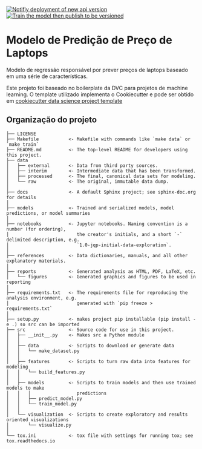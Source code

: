 [![Notifiy deployment of new api version](https://github.com/michelpf/fiap-ds-mlops-laptop-pricing/actions/workflows/notify_api_deployment.yml/badge.svg)](https://github.com/michelpf/fiap-ds-mlops-laptop-pricing/actions/workflows/notify_api_deployment.yml)
[![Train the model then publish to be versioned](https://github.com/michelpf/fiap-ds-mlops-laptop-pricing/actions/workflows/train_publish.yml/badge.svg)](https://github.com/michelpf/fiap-ds-mlops-laptop-pricing/actions/workflows/train_publish.yml)

# Modelo de Predição de Preço de Laptops

Modelo de regressão responsável por prever preços de laptops baseado em uma série de características.

Este projeto foi baseado no boilerplate da DVC para projetos de machine learning.
O template utilizado implementa o Cookiecutter e pode ser obtido em [cookiecutter data science project template](https://drivendata.github.io/cookiecutter-data-science)


## Organização do projeto

    ├── LICENSE
    ├── Makefile           <- Makefile with commands like `make data` or `make train`
    ├── README.md          <- The top-level README for developers using this project.
    ├── data
    │   ├── external       <- Data from third party sources.
    │   ├── interim        <- Intermediate data that has been transformed.
    │   ├── processed      <- The final, canonical data sets for modeling.
    │   └── raw            <- The original, immutable data dump.
    │
    ├── docs               <- A default Sphinx project; see sphinx-doc.org for details
    │
    ├── models             <- Trained and serialized models, model predictions, or model summaries
    │
    ├── notebooks          <- Jupyter notebooks. Naming convention is a number (for ordering),
    │                         the creator's initials, and a short `-` delimited description, e.g.
    │                         `1.0-jqp-initial-data-exploration`.
    │
    ├── references         <- Data dictionaries, manuals, and all other explanatory materials.
    │
    ├── reports            <- Generated analysis as HTML, PDF, LaTeX, etc.
    │   └── figures        <- Generated graphics and figures to be used in reporting
    │
    ├── requirements.txt   <- The requirements file for reproducing the analysis environment, e.g.
    │                         generated with `pip freeze > requirements.txt`
    │
    ├── setup.py           <- makes project pip installable (pip install -e .) so src can be imported
    ├── src                <- Source code for use in this project.
    │   ├── __init__.py    <- Makes src a Python module
    │   │
    │   ├── data           <- Scripts to download or generate data
    │   │   └── make_dataset.py
    │   │
    │   ├── features       <- Scripts to turn raw data into features for modeling
    │   │   └── build_features.py
    │   │
    │   ├── models         <- Scripts to train models and then use trained models to make
    │   │   │                 predictions
    │   │   ├── predict_model.py
    │   │   └── train_model.py
    │   │
    │   └── visualization  <- Scripts to create exploratory and results oriented visualizations
    │       └── visualize.py
    │
    └── tox.ini            <- tox file with settings for running tox; see tox.readthedocs.io
